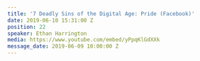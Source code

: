 ```yaml
---
title: '7 Deadly Sins of the Digital Age: Pride (Facebook)'
date: 2019-06-10 15:31:00 Z
position: 22
speaker: Ethan Harrington
media: https://www.youtube.com/embed/yPpqKlGdXXk
message_date: 2019-06-09 10:00:00 Z
---
```


